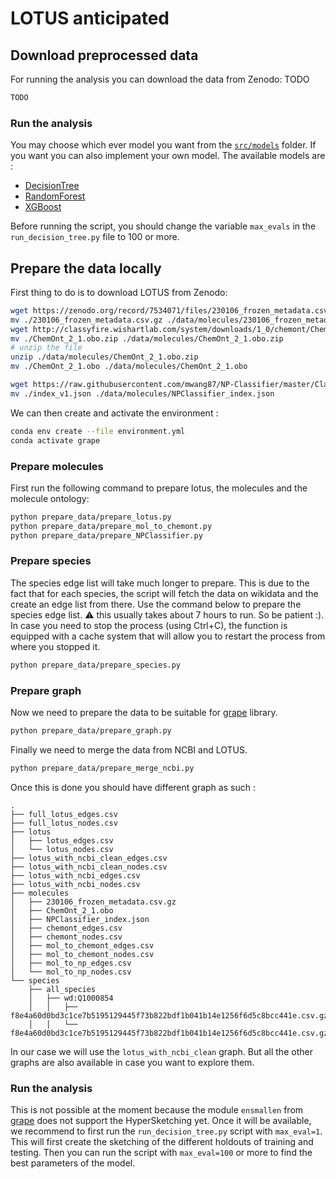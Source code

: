 # LOTUS anticipated

## Download preprocessed data
For running the analysis you can download the data from Zenodo: TODO
```bash
TODO
``` 

### Run the analysis
You may choose which ever model you want from the [`src/models`](https://github.com/mvisani/anticipated_lotus/tree/main/src/models) folder. If you want you can also implement your own model. The available models are : 
- [DecisionTree](https://scikit-learn.org/stable/modules/generated/sklearn.tree.DecisionTreeClassifier.html#sklearn.tree.DecisionTreeClassifier.fit)
- [RandomForest](https://scikit-learn.org/stable/modules/generated/sklearn.ensemble.RandomForestClassifier.html)
- [XGBoost](https://xgboost.readthedocs.io/en/latest/python/python_api.html#xgboost.XGBClassifier)

Before running the script, you should change the variable `max_evals` in the `run_decision_tree.py` file to 100 or more.

## Prepare the data locally

First thing to do is to download LOTUS from Zenodo: 
```bash
wget https://zenodo.org/record/7534071/files/230106_frozen_metadata.csv.gz
mv ./230106_frozen_metadata.csv.gz ./data/molecules/230106_frozen_metadata.csv.gz
wget http://classyfire.wishartlab.com/system/downloads/1_0/chemont/ChemOnt_2_1.obo.zip
mv ./ChemOnt_2_1.obo.zip ./data/molecules/ChemOnt_2_1.obo.zip
# unzip the file
unzip ./data/molecules/ChemOnt_2_1.obo.zip
mv ./ChemOnt_2_1.obo ./data/molecules/ChemOnt_2_1.obo

wget https://raw.githubusercontent.com/mwang87/NP-Classifier/master/Classifier/dict/index_v1.json
mv ./index_v1.json ./data/molecules/NPClassifier_index.json
```

We can then create and activate the environment : 
```bash 
conda env create --file environment.yml
conda activate grape
```

### Prepare molecules
First run the following command to prepare lotus, the molecules and the molecule ontology:
```bash
python prepare_data/prepare_lotus.py
python prepare_data/prepare_mol_to_chemont.py
python prepare_data/prepare_NPClassifier.py
```

### Prepare species
The species edge list will take much longer to prepare. This is due to the fact that for each species, the script will fetch the data on wikidata and the create an edge list from there. 
Use the command below to prepare the species edge list. :warning: this usually takes about 7 hours to run. So be patient :). In case you need to stop the process (using Ctrl+C), the function is equipped with a cache system that will allow you to restart the process from where you stopped it. 
```bash
python prepare_data/prepare_species.py 
```

### Prepare graph
Now we need to prepare the data to be suitable for [grape](https://github.com/AnacletoLAB/grape) library. 
```bash
python prepare_data/prepare_graph.py
```

Finally we need to merge the data from NCBI and LOTUS. 
```bash
python prepare_data/prepare_merge_ncbi.py
```

Once this is done you should have different graph as such : 
```
.
├── full_lotus_edges.csv
├── full_lotus_nodes.csv
├── lotus
│   ├── lotus_edges.csv
│   └── lotus_nodes.csv
├── lotus_with_ncbi_clean_edges.csv
├── lotus_with_ncbi_clean_nodes.csv
├── lotus_with_ncbi_edges.csv
├── lotus_with_ncbi_nodes.csv
├── molecules
│   ├── 230106_frozen_metadata.csv.gz
│   ├── ChemOnt_2_1.obo
│   ├── NPClassifier_index.json
│   ├── chemont_edges.csv
│   ├── chemont_nodes.csv
│   ├── mol_to_chemont_edges.csv
│   ├── mol_to_chemont_nodes.csv
│   ├── mol_to_np_edges.csv
│   └── mol_to_np_nodes.csv
└── species
    ├── all_species
    │   ├── wd:Q1000854
    │   │   ├── f8e4a60d0bd3c1ce7b5195129445f73b822bdf1b041b14e1256f6d5c8bcc441e.csv.gz
    │   │   └── f8e4a60d0bd3c1ce7b5195129445f73b822bdf1b041b14e1256f6d5c8bcc441e.csv.gz.metadata
```

In our case we will use the `lotus_with_ncbi_clean` graph. But all the other graphs are also available in case you want to explore them.

### Run the analysis
This is not possible at the moment because the module `ensmallen` from [grape](https://github.com/AnacletoLAB/grape) does not support the HyperSketching yet. Once it will be available, we recommend to first run the `run_decision_tree.py` script with `max_eval=1`. This will first create the sketching of the different holdouts of training and testing. Then you can run the script with `max_eval=100` or more to find the best parameters of the model.